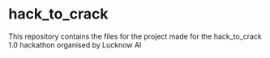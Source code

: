 # hack_to_crack
This repository contains the files for the project made for the hack_to_crack 1.0 hackathon organised by Lucknow AI

